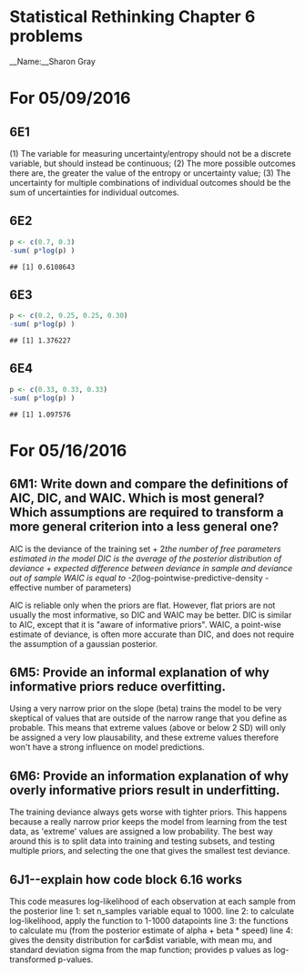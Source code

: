 # Statistical Rethinking Chapter 6 problems

__Name:__Sharon Gray


# For 05/09/2016

## 6E1


(1) The variable for measuring uncertainty/entropy should not be a discrete variable, but should instead be continuous; (2) The more possible outcomes there are, the greater the value of the entropy or uncertainty value; (3) The uncertainty for multiple combinations of individual outcomes should be the sum of uncertainties for individual outcomes.


## 6E2



```r
p <- c(0.7, 0.3) 
-sum( p*log(p) )
```

```
## [1] 0.6108643
```


## 6E3



```r
p <- c(0.2, 0.25, 0.25, 0.30) 
-sum( p*log(p) )
```

```
## [1] 1.376227
```


## 6E4



```r
p <- c(0.33, 0.33, 0.33) 
-sum( p*log(p) )
```

```
## [1] 1.097576
```


# For 05/16/2016

## 6M1: Write down and compare the definitions of AIC, DIC, and WAIC. Which is most general? Which assumptions are required to transform a more general criterion into a less general one?

AIC is the deviance of the training set + 2*the number of free parameters estimated in the model
DIC is the average of the posterior distribution of deviance + expected difference between deviance in sample and deviance out of sample
WAIC is equal to -2*(log-pointwise-predictive-density - effective number of parameters)

AIC is reliable only when the priors are flat. However, flat priors are not usually the most informative, so DIC and WAIC may be better. DIC is similar to AIC, except that it is "aware of informative priors". WAIC, a point-wise estimate of deviance, is often more accurate than DIC, and does not require the assumption of a gaussian posterior.

## 6M5: Provide an informal explanation of why informative priors reduce overfitting.

Using a very narrow prior on the slope (beta) trains the model to be very skeptical of values that are outside of the narrow range that you define as probable. This means that extreme values (above or below 2 SD) will only be assigned a very low plausability, and these extreme values therefore won't have a strong influence on model predictions.


## 6M6: Provide an information explanation of why overly informative priors result in underfitting.

The training deviance always gets worse with tighter priors. This happens because a really narrow prior keeps the model from learning from the test data, as 'extreme' values are assigned a low probability. The best way around this is to split data into training and testing subsets, and testing multiple priors, and selecting the one that gives the smallest test deviance.
 
## 6J1--explain how code block 6.16 works 
This code measures log-likelihood of each observation at each sample from the posterior
line 1: set n_samples variable equal to 1000.
line 2: to calculate log-likelihood, apply the function to 1-1000 datapoints
line 3: the functions to calculate mu (from the posterior estimate of alpha + beta * speed)
line 4: gives the density distribution for car$dist variable, with mean mu, and standard deviation sigma from the map function; provides p values as log-transformed p-values.
